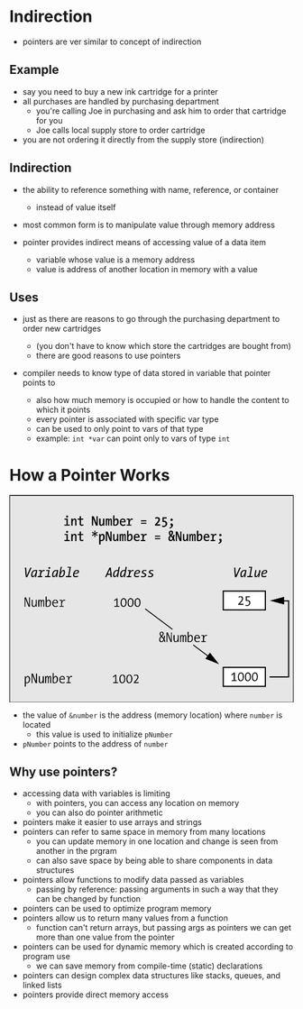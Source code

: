 # Indirection

- pointers are ver similar to concept of indirection

## Example

- say you need to buy a new ink cartridge for a printer
- all purchases are handled by purchasing department
    - you're calling Joe in purchasing and ask him to order that cartridge for you
    - Joe calls local supply store to order cartridge
- you are not ordering it directly from the supply store (indirection)
  
## Indirection

- the ability to reference something with name, reference, or container
    - instead of value itself
- most common form is to manipulate value through memory address

- pointer provides indirect means of accessing value of a data item
    - variable whose value is a memory address
    - value is address of another location in memory with a value

## Uses

- just as there are reasons to go through the purchasing department to order new cartridges
    - (you don't have to know which store the cartridges are bought from)
    - there are good reasons to use pointers

- compiler needs to know type of data stored in variable that pointer points to
    - also how much memory is occupied or how to handle the content to which it points
    - every pointer is associated with specific var type
    - can be used to only point to vars of that type
    - example: `int *var` can point only to vars of type `int`

# How a Pointer Works

<img
  src = "../pictures/pointer example.png"
  alt = "Pointer example"
  style = "display: block; margin-left: auto; margin-right: auto"/>

- the value of `&number` is the address (memory location) where `number` is located
    - this value is used to initialize `pNumber`
- `pNumber` points to the address of `number`

## Why use pointers?

- accessing data with variables is limiting
    - with pointers, you can access any location on memory
    - you can also do pointer arithmetic
- pointers make it easier to use arrays and strings
- pointers can refer to same space in memory from many locations
    - you can update memory in one location and change is seen from another in the prgram
    - can also save space by being able to share components in data structures
- pointers allow functions to modify data passed as variables
    - passing by reference: passing arguments in such a way that they can be changed by function
- pointers can be used to optimize program memory
- pointers allow us to return many values from a function
    - function can't return arrays, but passing args as pointers we can get more than one value from the pointer
- pointers can be used for dynamic memory which is created according to program use
    - we can save memory from compile-time (static) declarations
- pointers can design complex data structures like stacks, queues, and linked lists
- pointers provide direct memory access
